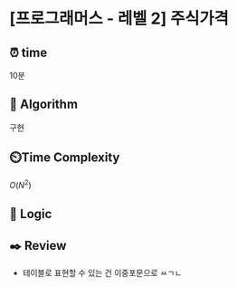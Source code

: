 # [프로그래머스 - 레벨 2] 주식가격
 
## ⏰  **time**
10분

## :pushpin: **Algorithm**
구현

## ⏲️**Time Complexity**
$O(N^2)$

## :round_pushpin: **Logic**

## :black_nib: **Review**
- 테이블로 표현할 수 있는 건 이중포문으로 ㅆㄱㄴ